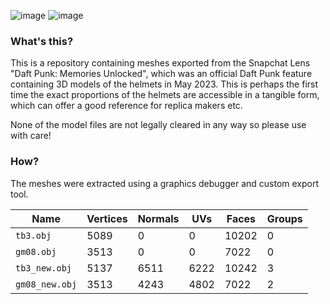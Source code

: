 ![image](https://github.com/cyberfrank/dafthelmets/assets/3429723/3ec5ee80-df87-4379-8e37-8c0101c83efe)
![image](https://github.com/cyberfrank/dafthelmets/assets/3429723/89f67c26-0b94-4aaa-9245-e19c375528e0)


### What's this?

This is a repository containing meshes exported from the Snapchat Lens "Daft Punk: Memories Unlocked", which was an official Daft Punk feature containing 3D models of the helmets in May 2023. This is perhaps the first time the exact proportions of the helmets are accessible in a tangible form, which can offer a good reference for replica makers etc.

None of the model files are not legally cleared in any way so please use with care!

### How?
The meshes were extracted using a graphics debugger and custom export tool. 

| Name | Vertices | Normals | UVs | Faces | Groups |
| --- | --- | --- | --- | --- | --- |
| `tb3.obj` | 5089 | 0 | 0 | 10202 | 0 |
| `gm08.obj` | 3513 | 0 | 0 | 7022 | 0 | 
| `tb3_new.obj` | 5137 | 6511 | 6222 | 10242 | 3 |
| `gm08_new.obj` | 3513 | 4243 | 4802 | 7022 | 2 |
